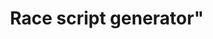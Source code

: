 Race script generator"
============

<!--
	TODO:
		- RaceCancel instead of callback (nvm, would get called too often) -> 1 callback/cancelpoint
		- Be able to read log files as checkpoints
		- Allow message/callback
		- Add ( show / hide ) to advanced options
		- Add introductory text to every fieldset
		- Add colour to fieldset width low opcacity (or only to big fieldsets)
-->
<!--<!DOCTYPE HTML PUBLIC "-//W3C//DTD HTML 3.2 Final//EN">-->
<html><head>
		<style type="text/css">
			body, fieldset {
				min-width: 800px;
			}
		
			label {
				display: inline-table;
				width: 150px;
				
				text-align: right;
			}
			
			.info {
				color: #555;
				/*font-size: x-small;*/
			}
			
			.intro {
				font-style: italic;
			}
			
			span:hover {
				/*font-size: small;*/
				color: #000;
			}
			
			#scriptResult {
				display: block;
				width: 750px;
				height: 300px;
				
				margin-left: 20px;
			}
			
			.checkpointsInputField {
			
				width: 600px;
				height: 300px;
				
				vertical-align: top;
			}
			
			.closeIcon {
				float: right;
				cursor: pointer;
				text-decoration: underline;
				color: red;
			}
			
			.bigButton {
				width: 200px;
				height: 30px;
				font-weight: bold;
			}
			
			.smallNumberField {
				width: 50px;
			}
			
			.shortTextField {
				width: 150px;
			}
			
			.longTextField {
				width: 428px;
			}
			
			#errorMessageField {
				margin-left: 20px;
			}
			
			legend {
				font-weight: bold;
			}
			
			fieldset {
				-webkit-border-radius: 10px;
				-moz-border-radius: 10px;
				border-radius: 10px;
				
				background-color: #FAFAFA;
			}
		</style>
		
		<script type="text/javascript">
			var free_race = 0;
			var races = new Array();
			var free_checkpoint = 0;
			var checkpointFieldFocussed = false;
			var myScriptFile = new scriptFile();
			var lastAbortMessage = '[noMessage]';
			var abortMessageHandlers = new Array();
			var free_abortMessageHandler = 0;
						
			function scriptFile()
			{
				this.errormsg = "";
				this.errors = 0;
				this.lapSelections = {
					'No laps (the first checkpoint will be the start line and the last checkpoint will be the finish line)': 'races.LAPS_NoLaps',
					'1 lap (the first checkpoint will be both the start and finish line)': 'races.LAPS_One',
					'2 laps': '2',
					'3 laps': '3',
					'4 laps': '4',
					'5 laps': '5',
					'6 laps': '6',
					'7 laps': '7',
					'8 laps': '8',
					'9 laps': '9',
					'Never ending race (unlimited amount of laps)': 'races.LAPS_Unlimited',
					'other...': '[other]'
				};
				this.scriptSections = {
					'main': '',
					'general': '',
					'RaceStart': '',
					'PenaltyEvent': ''
				}
				
				this.generateRace = function(id)
				{
					var r;
					r = this.getRaceData(id); if(r<0) return;
					r = this.buildRace(id); if(r<0) return;
					
					return 1;
				}
				
				this.getRaceData = function(id)
				{
					// NAME
					{
						// get name
						races[id].name = document.getElementById("race_" + id + "_raceName").value;
						// trim the name
						races[id].name = races[id].name.replace(/^\s+|\s+$/g, '');
						// check the name
						if( races[id].name == "" )
						{
							this.errormsg += fatalError("Critical error detected in race ("+id+"): No name set, cannot build race (race ignored).");
							++this.errors;
							return -1;
						}
					}
					
					// LAPS
					{
						// get the amount of laps
						if( document.getElementById("race_" + id + "_laps").value in this.lapSelections )
							races[id].laps = this.lapSelections[document.getElementById("race_" + id + "_laps").value];
						else
						{
							this.errormsg += fatalError("Critical error detected in race "+races[id].name+" ("+id+"): Unhandled amount of laps (race ignored).");
							++this.errors;
							return -2;
						}
					
						// if 'other...' is selected, then we'll need to get the specified value
						if( races[id].laps == '[other]' )
						{
							races[id].laps = parseInt(document.getElementById("race_" + id + "_lapsOther").value);
							if( isNaN(races[id].laps) )
							{
								this.errormsg += fatalError("Critical error detected in race "+races[id].name+" ("+id+"): No amount of laps set (race ignored).");
								++this.errors;
								return -3;
							}
						}
					}
					
					// VERSION
					races[id].version = document.getElementById("race_" + id + "_version").value.replace(/^\s+|\s+$/g, '');
					
					// DEFAULT CHECKPOINT OBJECTS
					{
						// Get the default checkpoint objects
						races[id].chpObjects['start'] = document.getElementById("race_" + id + "_defaultStart").value.replace(/^\s+|\s+$/g, '');
						races[id].chpObjects['chp'] = document.getElementById("race_" + id + "_defaultCheckpoint").value.replace(/^\s+|\s+$/g, '');
						races[id].chpObjects['finish'] = document.getElementById("race_" + id + "_defaultFinish").value.replace(/^\s+|\s+$/g, '');
						
						// check for empty objects
						if( races[id].chpObjects['start'] == '' || races[id].chpObjects['start'] == '[default]')
							races[id].chpObjects['start'] = "chp-start";
						if( races[id].chpObjects['chp'] == '' || races[id].chpObjects['chp'] == '[default]' )
							races[id].chpObjects['chp'] = "chp-checkpoint";
						if( races[id].chpObjects['finish'] == '' || races[id].chpObjects['finish'] == '[default]')
							races[id].chpObjects['finish'] = "chp-start";
					}
					
					// CHECKPOINTS
					{
						// get checkpoints
						var free_checkpoint = 0;
						var chps = document.getElementById("race_" + id + "_checkpoints").value;
						chps = chps.split(/\r?\n/);
						for( var i in chps )
						{
							// trim the string
							var line = chps[i].replace(/^\s+|\s+$/g, '');
							
							// Ignore comments and empty lines
							if( line == "" || line[0] == ';' || line[0] == '/' )
								continue;
							
							// Split the line on commas
							var lineParts = line.split(',');
							
							// Length must at least be 6
							if( lineParts.length < 6 )
							{
								if( chps[i].search("IGNORED") < 0 )
									chps[i] += "   <- IGNORED (syntax error: not enough parameters)";
									
								this.errormsg += normalError("Syntax error detected in race "+races[id].name+" ("+id+") at line "+(parseInt(i)+1)+" of the checkpoints field (not enough parameters, line ignored).");
								++this.errors;
								continue;
							}
							
							// check if the first 6 parts are numbers
							var problem = false;
							for( var k = 0; k < 6; ++k )
							{
								if( isNaN(parseFloat(lineParts[k])) )
								{
									if( chps[i].search("IGNORED") < 0 )
										chps[i] += "   <- IGNORED (syntax error: parameter"+(parseInt(k)+1)+")";
										
									this.errormsg += normalError("Syntax error detected in race "+races[id].name+" ("+id+") at line "+(parseInt(i)+1)+" of the checkpoints field (line ignored).");
									++this.errors;
									problem = true;
									break;
								}
							}
							if( problem )
								continue;
							
							// assign the numbers to the checkpoint variable
							races[id].checkpoints[free_checkpoint] = {
								'posx': parseFloat(lineParts[0]).toString(),
								'posy': parseFloat(lineParts[1]).toString(),
								'posz': parseFloat(lineParts[2]).toString(),
								'rotx': parseFloat(lineParts[3]).toString(),
								'roty': parseFloat(lineParts[4]).toString(),
								'rotz': parseFloat(lineParts[5]).toString(),
								'cobj': '[default]'
							}
							
							// Allways add commas
							for( var k in races[id].checkpoints[free_checkpoint] )
							{
								if( k != 'cobj' && k != 'cmsg_handler' && races[id].checkpoints[free_checkpoint][k].search(/\./) < 0 )
									races[id].checkpoints[free_checkpoint][k] += ".0";
							}

							// handle the optional object
							if( lineParts.length > 6 )
							{
								var tmpArray = lineParts[6].replace(/^\s+|\s+$/g, '').split(' ');
								if( tmpArray.length > 0 )
									races[id].checkpoints[free_checkpoint]['cobj'] = tmpArray[0];
							}
							
							// Fix empty objects
							if( races[id].checkpoints[free_checkpoint]['cobj'] == '' )
							{
								races[id].checkpoints[free_checkpoint]['cobj'] = '[default]';
							}
							
							++free_checkpoint;
						}
						
						// Put the checkpointlist in the textarea again
						chps = chps.join('\r\n');
						document.getElementById("race_" + id + "_checkpoints").value = chps;
						
						// We need at least 2 checkpoints
						if( free_checkpoint < 2 )
						{
							this.errormsg += fatalError("Critical error detected in race "+races[id].name+" ("+id+"): Not enough checkpoints (2 required, race ignored).");
							++this.errors;
							return -4;
						}
						
						// Replace all default objects by the correct objects
						for( var i in races[id].checkpoints )
						{
							if( races[id].checkpoints[i]['cobj'] == '[default]' )
							{
								
								if( i == 0 )
									races[id].checkpoints[i]['cobj'] = races[id].chpObjects['start'];
								else if( (i == (free_checkpoint-1)) && (races[id].laps == 'races.LAPS_NoLaps') )
									races[id].checkpoints[i]['cobj'] = races[id].chpObjects['finish'];
								else
									races[id].checkpoints[i]['cobj'] = races[id].chpObjects['chp'];
							}
						}
					}
					
					// DEFAULT ABORT OBJECTS
					{
						// Get the default checkpoint objects
						races[id].abortObject = document.getElementById("race_" + id + "_defaultAbort").value.replace(/^\s+|\s+$/g, '');
						
						// check for empty objects
						if( races[id].abortObject == '' || races[id].abortObject == '[default]')
							races[id].abortObject = "trucktrigger";
					}
					
					// DEFAULT ABORT MESSAGE
					{
						// Get the default abort message
						var defaultAbortMessage = document.getElementById("race_" + id + "_abortMessage").value.replace(/^\s+|\s+$/g, '');
						
						// check for empty messages
						if( defaultAbortMessage == '' || defaultAbortMessage == '[default]')
							defaultAbortMessage = "[noMessage]";
					}
					
					// ABORT POINTS
					{
						// get race abort points
						var free_raceAbort = 0;
						var chps = document.getElementById("race_" + id + "_raceAbort").value;
						chps = chps.split(/\r?\n/);
						
						var message = defaultAbortMessage;
						var abortMessageHander = -1;
						for( var k in abortMessageHandlers )
						{
							if( abortMessageHandlers[k] == defaultAbortMessage )
								abortMessageHander = k;
						}
						if( abortMessageHander == -1 )
						{
							abortMessageHandlers[free_abortMessageHandler] = defaultAbortMessage;
							abortMessageHander = free_abortMessageHandler;
							++free_abortMessageHandler;
						}
						
						for( var i in chps )
						{
							// trim the string
							var line = chps[i].replace(/^\s+|\s+$/g, '');
														
							// Ignore comments and empty lines
							if( line == "" || line[0] == ';' || line[0] == '/' )
								continue;
							
							// check for the message variable
							if( line.substr(0,7) == 'MESSAGE' )
							{
								var msg = line.substr(7);
								msg = msg.replace(/^\s+/g, '');
								if( msg[0] != '=' )
								{
									this.errormsg += normalError("Syntax error detected in race "+races[id].name+" ("+id+") at line "+(parseInt(i)+1)+" of the race abort points field (expected '=' after 'MESSAGE', line ignored).");
									++this.errors;
									continue;
								}
								var msg = msg.substr(1);
								msg = msg.replace(/^\s+/g, '');
								
								if( msg == '' )
									msg = '[noMessage]';
								else if( msg == '[default]' )
									msg = defaultAbortMessage;
								
								abortMessageHander = -1;
								for( var k in abortMessageHandlers )
								{
									if( abortMessageHandlers[k] == msg )
									{
										abortMessageHander = k;
										break;
									}
								}
								if( abortMessageHander == -1 )
								{
									abortMessageHandlers[free_abortMessageHandler] = msg;
									abortMessageHander = free_abortMessageHandler;
									++free_abortMessageHandler;
								}
								continue;
							}
							
							// Split the line on commas
							var lineParts = line.split(',');
							
							// Length must at least be 6
							if( lineParts.length < 6 )
							{
								if( chps[i].search("IGNORED") < 0 )
									chps[i] += "   <- IGNORED (syntax error: not enough parameters)";
									
								this.errormsg += normalError("Syntax error detected in race "+races[id].name+" ("+id+") at line "+(parseInt(i)+1)+" of the race abort points field (not enough parameters, line ignored).");
								++this.errors;
								continue;
							}
							
							// check if the first 6 parts are numbers
							var problem = false;
							for( var k = 0; k < 6; ++k )
							{
								if( isNaN(parseFloat(lineParts[k])) )
								{
									if( chps[i].search("IGNORED") < 0 )
										chps[i] += "   <- IGNORED (syntax error: parameter"+(parseInt(k)+1)+")";
										
									this.errormsg += normalError("Syntax error detected in race "+races[id].name+" ("+id+") at line "+(parseInt(i)+1)+" of the race abort points field (line ignored).");
									++this.errors;
									problem = true;
									break;
								}
							}
							if( problem )
								continue;
							
							// assign the numbers to the checkpoint variable
							races[id].raceAbortPoints[free_raceAbort] = {
								'posx': parseFloat(lineParts[0]).toString(),
								'posy': parseFloat(lineParts[1]).toString(),
								'posz': parseFloat(lineParts[2]).toString(),
								'rotx': parseFloat(lineParts[3]).toString(),
								'roty': parseFloat(lineParts[4]).toString(),
								'rotz': parseFloat(lineParts[5]).toString(),
								'cobj': '[default]',
								'cmsg_handler': abortMessageHander
							}
							
							// Allways add commas
							for( var k in races[id].raceAbortPoints[free_raceAbort] )
							{
								if( k != 'cobj' && k != 'cmsg_handler' &&  races[id].raceAbortPoints[free_raceAbort][k].search(/\./) < 0 )
									races[id].raceAbortPoints[free_raceAbort][k] += ".0";
							}

							// handle the optional object
							if( lineParts.length > 6 )
							{
								var tmpArray = lineParts[6].replace(/^\s+|\s+$/g, '').split(' ');
								if( tmpArray.length > 0 )
									races[id].raceAbortPoints[free_raceAbort]['cobj'] = tmpArray[0];
							}
							
							// Fix empty objects
							if( races[id].raceAbortPoints[free_raceAbort]['cobj'] == '' )
							{
								races[id].raceAbortPoints[free_raceAbort]['cobj'] = '[default]';
							}
							
							++free_raceAbort;
						}
						
						// Put the checkpointlist in the textarea again
						chps = chps.join('\r\n');
						document.getElementById("race_" + id + "_raceAbort").value = chps;
						
						// Replace all default objects by the correct objects
						for( var i in races[id].raceAbortPoints )
						{
							if( races[id].raceAbortPoints[i]['cobj'] == '[default]' )
							{
								races[id].raceAbortPoints[i]['cobj'] = races[id].abortObject;
							}
						}
					}
					
					// OPTIONS
					for( var setting in races[id].options )
					{
						races[id].options[setting] = document.getElementById('race_'+id+'_'+setting).checked ? 'true' : 'false';
					}
					
					// PENALTY SECONDS
					{
						// Get the penalty seconds
						races[id].penaltySeconds = parseInt(document.getElementById("race_" + id + "_penaltySeconds").value);
							
						if( isNaN(races[id].penaltySeconds) || races[id].penaltySeconds<0 )
						{
							this.errormsg += normalError("Error detected in race "+races[id].name+" ("+id+"): penalty seconds should be a positive integer number (using 0 seconds).");
							++this.errors;
							races[id].penaltySeconds = 0
						}
					}
					
					// PENALTY MESSAGE
					{
						// Get the penalty message
						races[id].penaltyEventMessage = document.getElementById("race_" + id + "_penaltyMessage").value.replace(/^\s+|\s+$/g, '');
						
						// check for empty messages
						if( races[id].penaltyEventMessage == '' || races[id].penaltyEventMessage == '[default]')
							races[id].penaltyEventMessage = "[noMessage]";
					}
					
					return 1;
				}
				
				this.buildRace = function(id)
				{
					var main = '	// MAIN SECTION '+id+' START\r\n';
					var general = '// GENERAL SECTION '+id+' START\r\n';
					var raceStart = '	// RACESTART SECTION '+id+' START\r\n';
					var penaltyEvent = '	// PENALTYEVENT SECTION '+id+' START\r\n';
					
					// The race ID will be a global variable
					var raceID = 'race_'+id+'_'+races[id].name.replace(/[^a-zA-Z0-9]/g, '_')+'_ID';
					general += 'int '+raceID+';\r\n';
					
					// Start adding the race
					var script = "	{VAR_RACE_ID} = races.addNewEmptyRace();\r\n";
					script += "	races.setRaceName({VAR_RACE_ID}, \"{VAR_RACE_NAME}\");\r\n";
					script += "	races.setLaps({VAR_RACE_ID}, {VAR_RACE_LAPS});\r\n";
					main += script.replace(/{VAR_RACE_ID}/g, raceID).replace(/{VAR_RACE_NAME}/g, races[id].name).replace(/{VAR_RACE_LAPS}/g, races[id].laps);
    
					main += '	array<array<double>> race_'+id+'_coords = {\r\n';
					for( var i in races[id].checkpoints )
					{
						if( i==(races[id].checkpoints.length-1) )
							main += '		{'+races[id].checkpoints[i]['posx']+', '+races[id].checkpoints[i]['posy']+', '+races[id].checkpoints[i]['posz']+', '+races[id].checkpoints[i]['rotx']+', '+races[id].checkpoints[i]['roty']+', '+races[id].checkpoints[i]['rotz']+'}\r\n';
						else
							main += '		{'+races[id].checkpoints[i]['posx']+', '+races[id].checkpoints[i]['posy']+', '+races[id].checkpoints[i]['posz']+', '+races[id].checkpoints[i]['rotx']+', '+races[id].checkpoints[i]['roty']+', '+races[id].checkpoints[i]['rotz']+'},\r\n';
					}
					main += '	};\r\n';
					for( var i in races[id].checkpoints )
					{
						main += '	races.addCheckpoint('+raceID+', '+i+', \"'+races[id].checkpoints[i]['cobj']+'\", race_'+id+'_coords['+i+']);\r\n';
					}
					
					// set the race version
					if( races[id].version != '' )
						main += '	races.setVersion('+raceID+', "'+races[id].version+'");\r\n';
					
					// penalty seconds
					if( races[id].penaltySeconds > 0 )
						main += '	races.setPenaltyTime('+raceID+', '+races[id].penaltySeconds+');\r\n';
					
					// penalty message
					if( races[id].penaltyEventMessage != '[noMessage]' )
					{
						penaltyEvent += '	if( raceID == '+raceID+' )\r\n';
						penaltyEvent += '	{\r\n';
						penaltyEvent += '		races.message("'+races[id].penaltyEventMessage+'", "lightning.png");\r\n';
						penaltyEvent += '	}\r\n';
					}
	
					// race abort points
					for( var i in races[id].raceAbortPoints )
					{
						main += '	races.addCancelPoint('+raceID+', \"'+races[id].raceAbortPoints[i]['cobj']+'\", vector3('+races[id].raceAbortPoints[i]['posx']+'f, '+races[id].raceAbortPoints[i]['posy']+'f, '+races[id].raceAbortPoints[i]['posz']+'f), vector3('+races[id].raceAbortPoints[i]['rotx']+'f, '+races[id].raceAbortPoints[i]['roty']+'f, '+races[id].raceAbortPoints[i]['rotz']+'f)';
						
						if( abortMessageHandlers[races[id].raceAbortPoints[i]['cmsg_handler']] != '[noMessage]' )
							main += ', on_RaceAbort_event'+races[id].raceAbortPoints[i]['cmsg_handler']+');\r\n';
						else
							main += ');\r\n';
						// main += '	races.addCancelPoint('+raceID+', \"'+races[id].raceAbortPoints[i]['cobj']+'\", vector3('+races[id].raceAbortPoints[i]['posx']+'f, '+races[id].raceAbortPoints[i]['posy']+'f, '+races[id].raceAbortPoints[i]['posz']+'f), vector3('+races[id].raceAbortPoints[i]['rotx']+'f, '+races[id].raceAbortPoints[i]['roty']+'f, '+races[id].raceAbortPoints[i]['rotz']+'f), on_RaceAbort_event'+races[id].raceAbortPoints[i]['cmsg_handler']+');\r\n';
					}
						
					// Tell the races script that the race is completed now
					main += '	races.finalize('+raceID+');\r\n';
					
					// set the options
					raceStart += '	if( raceID == '+raceID+' )\r\n';
					raceStart += '	{\r\n';
					for( var setting in races[id].options )
					{
						raceStart += '		races.'+setting+' = '+races[id].options[setting]+';\r\n';
					}
					raceStart += '	}\r\n';
						
					main += '	// MAIN SECTION '+id+' END\r\n';
					general += '// GENERAL SECTION '+id+' END\r\n';
					raceStart += '	// RACESTART SECTION '+id+' END\r\n';
					penaltyEvent += '	// PENALTYEVENT SECTION '+id+' END\r\n';
					
					this.scriptSections['main'] += '\r\n'+main+'\r\n';
					this.scriptSections['general'] += '\r\n'+general+'\r\n';
					this.scriptSections['RaceStart'] += '\r\n'+raceStart+'\r\n';
					this.scriptSections['PenaltyEvent'] += '\r\n'+penaltyEvent+'\r\n';
					
					return 1;
				}
				
				this.generate = function()
				{
					var r;
					this.scriptSections['main'] = '';
					this.scriptSections['general'] = '';
					this.scriptSections['RaceStart'] = '';
					this.scriptSections['PenaltyEvent'] = '';
					abortMessageHandlers.length = 0;
					abortMessageHandlers = new Array();
					free_abortMessageHandler = 0;
					
					// build all the races
					for( var id in races )
					{
						if( races[id].used )
						{
							r = this.generateRace(id);
						}
					}
					
					// get the terrain file setting
					var terrnFile = document.getElementById("general_terrnFilename").value.replace(/^\s+|\s+$/g, '');
					
					// DEFAULT ABORT MESSAGE
					{
						// Get the default abort message
						var defaultAbortMessage = document.getElementById("race_-1_abortMessage").value.replace(/^\s+|\s+$/g, '');
						
						// check for empty messages
						if( defaultAbortMessage == '' || defaultAbortMessage == '[default]')
							defaultAbortMessage = "[noMessage]";
					}
					
					// ABORT POINTS
					{
						// get race abort points
						var free_raceAbort = 0;
						var abortObject = document.getElementById("race_-1_defaultAbort").value.replace(/^\s+|\s+$/g, '');

						// check for empty objects
						if( abortObject == '' || abortObject == '[default]')
							abortObject = "trucktrigger";
						
						var raceAbortPoints = new Array();
						var chps = document.getElementById("race_-1_raceAbort").value;
						chps = chps.split(/\r?\n/);
						
						var message = defaultAbortMessage;
						var abortMessageHander = -1;
						for( var k in abortMessageHandlers )
						{
							if( abortMessageHandlers[k] == defaultAbortMessage )
								abortMessageHander = k;
						}
						if( abortMessageHander == -1 )
						{
							abortMessageHandlers[free_abortMessageHandler] = defaultAbortMessage;
							abortMessageHander = free_abortMessageHandler;
							++free_abortMessageHandler;
						}
						
						for( var i in chps )
						{
							// trim the string
							var line = chps[i].replace(/^\s+|\s+$/g, '');
							
							// Ignore comments and empty lines
							if( line == "" || line[0] == ';' || line[0] == '/' )
								continue;
								
							// check for the message variable
							if( line.substr(0,7) == 'MESSAGE' )
							{
								var msg = line.substr(7);
								msg = msg.replace(/^\s+/g, '');
								if( msg[0] != '=' )
								{
									this.errormsg += normalError("Syntax error detected at line "+(parseInt(i)+1)+" of the general race abort points field (expected '=' after 'MESSAGE', line ignored).");
									++this.errors;
									continue;
								}
								var msg = msg.substr(1);
								msg = msg.replace(/^\s+/g, '');
								
								if( msg == '' )
									msg = '[noMessage]';
								else if( msg == '[default]' )
									msg = defaultAbortMessage;
								
								abortMessageHander = -1;
								for( var k in abortMessageHandlers )
								{
									if( abortMessageHandlers[k] == msg )
									{
										abortMessageHander = k;
										break;
									}
								}
								if( abortMessageHander == -1 )
								{
									abortMessageHandlers[free_abortMessageHandler] = msg;
									abortMessageHander = free_abortMessageHandler;
									++free_abortMessageHandler;
								}
								continue;
							}
							
							// Split the line on commas
							var lineParts = line.split(',');
							
							// Length must at least be 6
							if( lineParts.length < 6 )
							{
								if( chps[i].search("IGNORED") < 0 )
									chps[i] += "   <- IGNORED (syntax error: not enough parameters)";
									
								this.errormsg += normalError("Syntax error detected at line "+(parseInt(i)+1)+" of the general race abort points field (not enough parameters, line ignored).");
								++this.errors;
								continue;
							}
							
							// check if the first 6 parts are numbers
							var problem = false;
							for( var k = 0; k < 6; ++k )
							{
								if( isNaN(parseFloat(lineParts[k])) )
								{
									if( chps[i].search("IGNORED") < 0 )
										chps[i] += "   <- IGNORED (syntax error: parameter"+(parseInt(k)+1)+")";
										
									this.errormsg += normalError("Syntax error detected at line "+(parseInt(i)+1)+" of the general race abort points field (line ignored).");
									++this.errors;
									problem = true;
									break;
								}
							}
							if( problem )
								continue;
							
							// assign the numbers to the checkpoint variable
							raceAbortPoints[free_raceAbort] = {
								'posx': parseFloat(lineParts[0]).toString(),
								'posy': parseFloat(lineParts[1]).toString(),
								'posz': parseFloat(lineParts[2]).toString(),
								'rotx': parseFloat(lineParts[3]).toString(),
								'roty': parseFloat(lineParts[4]).toString(),
								'rotz': parseFloat(lineParts[5]).toString(),
								'cobj': '[default]',
								'cmsg_handler': abortMessageHander
							}
							
							// Allways add commas
							for( var k in raceAbortPoints[free_raceAbort] )
							{
								if( k != 'cobj' && k != 'cmsg_handler' && raceAbortPoints[free_raceAbort][k].search(/\./) < 0 )
									raceAbortPoints[free_raceAbort][k] += ".0";
							}

							// handle the optional object
							if( lineParts.length > 6 )
							{
								var tmpArray = lineParts[6].replace(/^\s+|\s+$/g, '').split(' ');
								if( tmpArray.length > 0 )
									raceAbortPoints[free_raceAbort]['cobj'] = tmpArray[0];
							}
							
							// Fix empty objects
							if( raceAbortPoints[free_raceAbort]['cobj'] == '' )
							{
								raceAbortPoints[free_raceAbort]['cobj'] = '[default]';
							}
							
							++free_raceAbort;
						}
						
						// Put the checkpointlist in the textarea again
						chps = chps.join('\r\n');
						document.getElementById("race_-1_raceAbort").value = chps;
						
						// Replace all default objects by the correct objects
						for( var i in raceAbortPoints )
						{
							if( raceAbortPoints[i]['cobj'] == '[default]' )
							{
								raceAbortPoints[i]['cobj'] = abortObject;
							}
						}
						
						if( free_raceAbort > 0 )
						{
							// build the race abort points
							this.scriptSections['main'] += '\r\n';
							this.scriptSections['main'] += '	// MAIN SECTION GENERAL START\r\n';
							for( var i in raceAbortPoints )
							{
								this.scriptSections['main'] += '	races.addCancelPoint(-1, \"'+raceAbortPoints[i]['cobj']+'\", vector3('+raceAbortPoints[i]['posx']+'f, '+raceAbortPoints[i]['posy']+'f, '+raceAbortPoints[i]['posz']+'f), vector3('+raceAbortPoints[i]['rotx']+'f, '+raceAbortPoints[i]['roty']+'f, '+raceAbortPoints[i]['rotz']+'f)';
							
								if( abortMessageHandlers[raceAbortPoints[i]['cmsg_handler']] != '[noMessage]' )
									this.scriptSections['main'] += ', on_RaceAbort_event'+raceAbortPoints[i]['cmsg_handler']+');\r\n';
								else
									this.scriptSections['main'] += ');\r\n';
							}
							this.scriptSections['main'] += '	// MAIN SECTION GENERAL END\r\n';
							this.scriptSections['main'] += '\r\n';
						}
					}
					
					// build abort point functions
					this.scriptSections['general'] += '\r\n// GENERAL SECTION GENERAL START\r\n';
					for( var i in abortMessageHandlers )
					{
						if( abortMessageHandlers[i] == '[noMessage]' )
							continue;

						this.scriptSections['general'] += '\r\n';
						this.scriptSections['general'] += 'void on_RaceAbort_event'+i+'(dictionary@ event)\r\n';
						this.scriptSections['general'] += '{\r\n';
						this.scriptSections['general'] += '	races.message("'+abortMessageHandlers[i]+'", "stop.png");\r\n';
						this.scriptSections['general'] += '}\r\n';
					}
					this.scriptSections['general'] += '\r\n// GENERAL SECTION GENERAL END\r\n';
					
					var script = "";
					
					if( this.scriptSections['main']=='' && this.scriptSections['general']=='' && this.scriptSections['RaceStart']=='')
					{
						this.errormsg += fatalError("Failed to generate a script file (no races to create).");
						++this.errors;
						script = '// Failed to generate the script.';
					}
					else
					{
						if( terrnFile != '' )
							script += "// Filename: "+terrnFile+"\r\n";
						script += "// This file was generated using the docs.rigsofrods.org race script generator.\r\n";
						script += "#include \"base.as\";\r\n";
						script += "#include \"races.as\";\r\n";
						script += "\r\n";
						script += "racesManager races();\r\n";
						script += "\r\n";
						script += this.scriptSections['general']+"\r\n";
						script += "\r\n";
						
						// main
						script += "void main()\r\n";
						script += "{\r\n";
						script += "	races.setCallback('RaceStart', on_RaceStart_event);\r\n";
						script += "	races.setCallback('PenaltyEvent', on_PenaltyEvent_event);\r\n";
						script += "	races.showCheckPointInfoWhenNotInRace = "+(document.getElementById('race_-1_showCheckPointInfoWhenNotInRace').checked ? 'true' : 'false')+";\r\n";
						script += this.scriptSections['main']+"\r\n";
						script += "}\r\n";
						script += "\r\n";
						
						// on_RaceStart_event
						script += "void on_RaceStart_event(dictionary@ event)\r\n";
						script += "{\r\n";
						script += "	int raceID;\r\n";
						script += "	event.get('raceID', raceID);\r\n";
						script += "\r\n";
						script += this.scriptSections['RaceStart']+"\r\n";
						script += "}\r\n";
						script += "\r\n";
						
						// on_PenaltyEvent_event
						script += "void on_PenaltyEvent_event(dictionary@ event)\r\n";
						script += "{\r\n";
						script += "	int raceID;\r\n";
						script += "	event.get('raceID', raceID);\r\n";
						script += "\r\n";
						script += this.scriptSections['PenaltyEvent']+"\r\n";
						script += "}\r\n";
						script += "\r\n";
						
						// eventCallback
						script += "void eventCallback(int eventnum, int value)\r\n";
						script += "{\r\n";
						script += "	races.eventCallback(eventnum, value);\r\n";
						script += "}\r\n";
						script += "\r\n";

						// on_RaceAbort_event
						//script += "void on_RaceAbort_event(dictionary@ event)\r\n";
						//script += "{\r\n";
						//script += "	int raceID;\r\n";
						//script += "	event.get('raceID', raceID);\r\n";
						//script += "\r\n";
						//script += this.scriptSections['RaceAbort']+"\r\n";
						//script += "}\r\n";
						//script += "\r\n";
					}

					document.getElementById("scriptResult").value = script;
					if( this.errors == 0 )
					{
						this.errormsg += noError("Build successful! (no errors occurred)");
					}
					document.getElementById("errorMessageField").innerHTML = this.errormsg;
					this.errormsg = "";
					if( this.errors > 0 )
					{
						alert("Generated script file with "+this.errors+" errors.");
						this.errors = 0;
					}
				}
			}
			
			function race(id) {
				this.id   = id;
				this.used = true;
				this.name = '';
				this.laps = -1;
				this.version = '';
				this.options = {
					'obligatedFinish': 'false',
					'showTimeDiff':    'true',
					'showBestLap':     'true',
					'showBestRace':    'true',
					'submitScore':     'true',
					'silentMode':      'false',
					//'allowVehicleChanging': 'false',
					//'abortOnVehicleExit':   'false',
					//'showCheckPointInfoWhenNotInRace': 'false',
					'restartRaceOnStart':   'true'
				};
				this.penaltyEventMessage = '';
				this.penaltySeconds = 0;
				
				this.chpObjects = {
					'start': 'chp-start',
					'chp': 'chp-checkpoint',
					'finish': 'chp-start'
				};
				this.checkpoints = new Array();
				
				this.abortObject = 'trucktrigger';
				this.raceAbortPoints = new Array();
				this.raceAbortMessage = '[noMessage]';
				this.lastAbortMessage = '[noMessage]';
			}
			
			

			// unused
			function on_raceCount_change(select)
			{
				var newRaceCount = parseInt(select.options[select.selectedIndex].value);
				var form = document.getElementById("formTemplate").innerHTML;
				var formDiv = document.getElementById("formDiv");
				var raceCount = getRaceCount
				
				for( var i = 1; i <= newRaceCount-raceCount; ++i )
				{
					formDiv.innerHTML += form.replace(/{RACE_NUMBER}/g, (i+raceCount));
				}
				
				/*for( var i = 1; i <= raceCount-newRaceCount; ++i )
				{
					formDiv.removeChild(document.getElementById(
					innerHTML += form.replace("{RACE_NUMBER}", (i+raceCount));
				}
				
				race_{RACE_NUMBER}*/
				
				raceCount = newRaceCount;
			}
			
			function on_addRace_click()
			{
				var form = document.getElementById("formTemplate").innerHTML;
				form = form.replace(/{RACE_NUMBER}/g, free_race);
				var formDiv = document.getElementById("formDiv");
				
				var newdiv = document.createElement('div');
				newdiv.setAttribute('id','race_'+free_race+'_containerDiv');
				newdiv.innerHTML = form;
				formDiv.appendChild(newdiv);
				
				//formDiv.innerHTML += form.replace(/{RACE_NUMBER}/g, free_race);
				races[free_race] = new race(free_race);
				++free_race;
			}
						
			function on_option_change(name, racenum)
			{
				var checkObj = document.getElementById("race_" + racenum + "_" + name);
				var infoObj = document.getElementById("race_" + racenum + "_" + name + "_info");

				if( name == "obligatedFinish" )
				{
					if( checkObj.checked )
						infoObj.innerHTML = "[Current setting: If you drive through the start checkpoint of a race while already in another race, the current race will continue and the other race start line will be ignored.]"
					else
						infoObj.innerHTML = "[Current setting: If you drive through the start checkpoint of a race while already in another race, the current race will be aborted and the other race will start.]";
				}
				else if( name == "showTimeDiff" )
				{
					if( checkObj.checked )
						infoObj.innerHTML = "[Current setting: Show + or - [best time minus current time] when you pass a checkpoint.]"
					else
						infoObj.innerHTML = "[Current setting: Only show the current time when you pass a checkpoint.]";
				}
				else if( name == "showBestLap" )
				{
					if( checkObj.checked )
						infoObj.innerHTML = "[Current setting: If a race is started or a new best lap is set, the best lap will be shown.]"
					else
						infoObj.innerHTML = "[Current setting: Best lap times won't be shown to the user.]";
				}
				else if( name == "showBestRace" )
				{
					if( checkObj.checked )
						infoObj.innerHTML = "[Current setting: If a race is started or a new best race time is set, the best race time will be shown.]"
					else
						infoObj.innerHTML = "[Current setting: Best race times won't be shown to the user.]";
				}
				else if( name == "submitScore" )
				{
					if( checkObj.checked )
						infoObj.innerHTML = "[Current setting: If the user has a new best lap time or new best race time, then this time is submitted to the master server.]"
					else
						infoObj.innerHTML = "[Current setting: Race and lap times won't be sent to the master server.]";
				}
				else if( name == "silentMode" )
				{
					if( checkObj.checked )
						infoObj.innerHTML = "[Current setting: No info will be shown to the user, except for the timer.]"
					else
						infoObj.innerHTML = "[Current setting: The user will be informed about running races.]";
				}
				else if( name == "showCheckPointInfoWhenNotInRace" )
				{
					if( checkObj.checked )
						infoObj.innerHTML = "[Current setting: If the user drives through a checkpoint of a race that isn't running, a message will be shown, saying \"this is checkpoint X of race myRaceName\".]"
					else
						infoObj.innerHTML = "[Current setting: If the user drives through a (not start line) checkpoint of a race that isn't running, nothing will happen.]";
				}
				else if( name == "restartRaceOnStart" )
				{
					if( checkObj.checked )
						infoObj.innerHTML = "[Current setting: The race will be restarted when you pass the start line of the same race.]"
					else
						infoObj.innerHTML = "[Current setting: The race will continue to run without resetting the time when you pass the start line of the same race.]";
				}
			}
			
			function on_closeIcon_click(racenum)
			{
				var formDiv = document.getElementById("formDiv");
				var obj = document.getElementById("race_"+racenum+"_containerDiv");
				formDiv.removeChild(obj);
				races[racenum].used = false;
				reUseRaceNumbers();
			}
			
			function on_checkpointField_focus(obj, defaultText, defaultValue)
			{
				checkpointFieldFocussed = true;
				if( obj.value == defaultText )
					obj.value = defaultValue;
				obj.select();
			}
			
			function on_checkpointField_blur(obj, defaultText, defaultValue)
			{
				checkpointFieldFocussed = false;
				if( obj.value == defaultValue )
					obj.value = defaultText;
			}
			
			function on_checkpointField_mouseOver(obj, defaultText, defaultValue)
			{
				if( checkpointFieldFocussed )
					return;
				if( obj.value == defaultText )
					obj.value = defaultValue;
			}
			
			function on_checkpointField_mouseOut(obj, defaultText, defaultValue)
			{
				if( checkpointFieldFocussed )
					return;
				if( obj.value == defaultValue )
					obj.value = defaultText;
			}
			
			function on_fieldAdd_click(racenum, idPrefix, fieldID)
			{
			
				// check the position and rotation
				var fields = new Array('posx', 'posy', 'posz', 'rotx', 'roty', 'rotz');
				var defaults = new Array('pos x', 'pos y', 'pos z', 'rot x', 'rot y', 'rot z');
				var texts = new Array('position x', 'position y', 'position z', 'rotation x', 'rotation y', 'rotation z');
				var coords = new Array();
				
				for( var i in fields )
				{
					var cd = document.getElementById("race_"+racenum+"_"+idPrefix+'_'+fields[i]).value;
					// http://developer.loftdigital.com/blog/trim-a-string-in-javascript
					cd = cd.replace(/^\s+|\s+$/g, '')
					if( cd == defaults[i] )
						cd = "0.0";
					else if( isNaN(parseFloat(document.getElementById("race_"+racenum+"_"+idPrefix+'_'+fields[i]).value)) )
					{
						alert("Unable to add object: '"+texts[i]+"' is not a number!");
						return;
					}
					coords[i] = parseFloat(cd);
				}

				// check the checkpoint object
				var cobj = document.getElementById("race_"+racenum+"_"+idPrefix+"_cobj").value;
				// http://developer.loftdigital.com/blog/trim-a-string-in-javascript
				cobj = cobj.replace(/^\s+|\s+$/g, '');
				if( cobj == "" || cobj == "object" )
				{
					cobj = "[default]";
				}
				
				var line = "\r\n";
				
				if( idPrefix == 'raceAbort' )
				{
					// check the race abort message
					var cmsg = document.getElementById("race_"+racenum+"_"+idPrefix+"_cmsg").value;
					// http://developer.loftdigital.com/blog/trim-a-string-in-javascript
					cmsg = cmsg.replace(/^\s+|\s+$/g, '');
					if( cmsg == "" || cmsg == "message to show" )
					{
						cmsg = "[default]";
					}
					
					var lastCmsg;
					if( racenum == -1 )
					{
						lastCmsg = lastAbortMessage;
						lastAbortMessage = cmsg;
					}
					else
					{
						lastCmsg = races[racenum].lastAbortMessage
						races[racenum].lastAbortMessage = cmsg;
					}
					
					if( lastCmsg != cmsg )
						line += 'MESSAGE = '+cmsg+'\r\n';
						
					if( cmsg == "[default]" )
						document.getElementById("race_"+racenum+"_"+idPrefix+"_cmsg").value = "message to show";
				}
				
				// Add the line to the textarea				
				for( var i in coords )
				{
					if( coords[i].toString().search(/\./) >= 0 )
						line += coords[i] + ", ";
					else
						line += coords[i] + ".0, ";
				}
				line += cobj;
				document.getElementById("race_"+racenum+"_"+fieldID).value += line;
				
				// reset all the default values
				document.getElementById("race_"+racenum+"_"+idPrefix+"_posx").value = "pos x";
				document.getElementById("race_"+racenum+"_"+idPrefix+"_posy").value = "pos y";
				document.getElementById("race_"+racenum+"_"+idPrefix+"_posz").value = "pos z";
				document.getElementById("race_"+racenum+"_"+idPrefix+"_rotx").value = "rot x";
				document.getElementById("race_"+racenum+"_"+idPrefix+"_roty").value = "rot y";
				document.getElementById("race_"+racenum+"_"+idPrefix+"_rotz").value = "rot z";
				if( cobj == "[default]" )
					document.getElementById("race_"+racenum+"_"+idPrefix+"_cobj").value = "object";
				
				if(idPrefix=="chpAdd")
					drawPreview(racenum);
			}
			
			function reUseRaceNumbers()
			{
				for( var i = free_race-1; i>=0 && races[i].used==false; --i )
				{
					--free_race;
				}
			}
			
			function init()
			{
				for( var i = 0; i < 200; ++i )
				{
					
				}
				on_addRace_click();
			}
			
			function on_generate_click()
			{
				myScriptFile.generate();
			}
			
			function on_laps_change(obj, racenum)
			{
				if( obj.options[obj.selectedIndex].value == "other..." )
					document.getElementById("race_"+racenum+"_lapsOther").style.display = "inline-table";
				else
					document.getElementById("race_"+racenum+"_lapsOther").style.display = "none";

				if( obj.options[obj.selectedIndex].value.substr(0, 7) == "No laps" )
					document.getElementById("race_"+racenum+"_defaultFinish").disabled = false;
				else
					document.getElementById("race_"+racenum+"_defaultFinish").disabled = true;	
			}
			
			function enforceDefault(obj, defaultValue)
			{
				if( obj.value.replace(/^\s+|\s+$/g, '') == '' )
					obj.value = defaultValue;
			}
			
			function drawPreview(id)
			{
				
				// get the checkpoints into an array
				var checkpoints = [];
				{
					// get checkpoints
					var free_checkpoint = 0;
					var chps = document.getElementById("race_" + id + "_checkpoints").value;
					chps = chps.split(/\r?\n/);
					for( var i in chps )
					{
						// trim the string
						var line = chps[i].replace(/^\s+|\s+$/g, '');
						
						// Ignore comments and empty lines
						if( line == "" || line[0] == ';' || line[0] == '/' )
							continue;
						
						// Split the line on commas
						var lineParts = line.split(',');
						
						// Length must at least be 6
						if( lineParts.length < 6 )
							continue;
						
						// check if the first 6 parts are numbers
						var problem = false;
						for( var k = 0; k < 6; ++k )
						{
							if( isNaN(parseFloat(lineParts[k])) )
							{
								problem = true;
								break;
							}
						}
						if( problem )
							continue;
						
						// assign the numbers to the checkpoint variable
						checkpoints[free_checkpoint] = {
							'posx': parseFloat(lineParts[0]).toString(),
							'posy': parseFloat(lineParts[1]).toString(),
							'posz': parseFloat(lineParts[2]).toString(),
							'rotx': parseFloat(lineParts[3]).toString(),
							'roty': parseFloat(lineParts[4]).toString(),
							'rotz': parseFloat(lineParts[5]).toString(),
							'cobj': '[default]'
						}
						
						// Allways add commas
						/*for( var k in checkpoints[free_checkpoint] )
						{
							if( k != 'cobj' && k != 'cmsg_handler' && checkpoints[free_checkpoint][k].search(/\./) < 0 )
								checkpoints[free_checkpoint][k] += ".0";
						}*/
						
						++free_checkpoint;
					}
				}
				
				// Initializations
				var canvas = document.getElementById("race_" + id + "_canvas");
				var context = canvas.getContext("2d");
				context.clearRect(0, 0, 220, 220);
				var maxX = 200.00;
				var maxZ = 200.00;
				var minX = 99999.00;
				var minZ = 99999.00;
				
				for(var k in checkpoints)
				{
					if(Math.ceil(parseFloat(checkpoints[k].posx)) > maxX)
					{
						maxX = checkpoints[k].posx;
					}
					if(Math.ceil(parseFloat(checkpoints[k].posx)) < minX)
					{
						minX = checkpoints[k].posx;
					}
						
					if(Math.ceil(parseFloat(checkpoints[k].posz)) > maxZ)
					{
						maxZ = checkpoints[k].posz;
					}
					if(Math.ceil(parseFloat(checkpoints[k].posz)) < minZ)
					{
						minZ = checkpoints[k].posz;
					}
				}
				
				// Transform the positions
				for(var k in checkpoints)
				{
					checkpoints[k].posz -= minZ;
					checkpoints[k].posx -= minX;
				}
				maxX -= minX;
				maxZ -= minZ;
				
				// We need at least 1 checkpoint
				if(checkpoints.length==0)
					return;
					
				// Check if the race has laps
				var raceHasLaps = false;
				if( (document.getElementById("race_" + id + "_laps").value in myScriptFile.lapSelections)
					&& (myScriptFile.lapSelections[document.getElementById("race_" + id + "_laps").value] != 'races.LAPS_NoLaps')
				) {
					raceHasLaps = true;
				}
				
				// Put some dots whereever a checkpoint is
				context.fillStyle="green";
				context.fillRect((checkpoints[0].posx/maxX*180+10)-5, (checkpoints[0].posz/maxZ*180+10)-5,10,10);
				context.fillStyle="red";
				context.fillRect((checkpoints[checkpoints.length-1].posx/maxX*180+10)-5, (checkpoints[checkpoints.length-1].posz/maxZ*180+10)-5,10,10);
				for(var i=0; i<checkpoints.length; ++i)
				{
					context.fillStyle="blue";
					context.fillRect((checkpoints[i].posx/maxX*180+10)-2, (checkpoints[i].posz/maxZ*180+10)-2,4,4);
				}
				
				// connect the dots
				context.beginPath();
				context.moveTo((checkpoints[0].posx/maxX*180+10), (checkpoints[0].posz/maxZ*180+10));
				for(var i=1; i<checkpoints.length; ++i)
				{
					context.lineTo((checkpoints[i].posx/maxX*180+10), (checkpoints[i].posz/maxZ*180+10));
				}
				if(raceHasLaps)
					context.lineTo((checkpoints[0].posx/maxX*180+10), (checkpoints[0].posz/maxZ*180+10));
				context.stroke();
				context.closePath();
			}
			
			
			// utils
			function fatalError(str) { return '<font color="red">FATAL| '+str+'</font><br />'; }
			function normalError(str) { return '<font color="orange">ERROR| '+str+'</font><br />'; }
			function noError(str) { return '<font color="green">SUCCESS| '+str+'</font><br />'; }
			function printMsg(str) { document.getElementById('errorMessageField').innerHTML += str + '<br />'; }
		</script>
	</head>
		<form>				
			<div id="formDiv">
		</div>
			
			<fieldset style="background-color: rgb(238, 238, 238); --darkreader-inline-bgcolor:#1d1f20;" data-darkreader-inline-bgcolor="">
				<legend>General</legend>
				
				<fieldset>
					<legend>General Settings</legend>
					<!-- hacky hack-->
					<label for="race_-1_showCheckPointInfoWhenNotInRace">Show chp info?</label>
					<input type="checkbox" id="race_-1_showCheckPointInfoWhenNotInRace" name="raceName" onchange="javascript: on_option_change('showCheckPointInfoWhenNotInRace', -1);">
					<span class="info" id="race_-1_showCheckPointInfoWhenNotInRace_info">[Current setting: If the user drives through a (not start line) checkpoint of a race that isn't running, nothing will happen.]</span>
					<br>
									
					<label for="general_terrnFilename">Script filename:</label>
					<input type="text" id="general_terrnFilename" name="general_terrnFilename">
					<span class="info">[optional, the extension of this file should be .as.]</span>
					<br>
				</fieldset>
				
				<fieldset>
					<legend>General abort points (advanced)</legend>
					<label>&nbsp;</label><span class="intro">The race abort points defined here, will abort whichever race is running at that moment.</span><br>
					<label for="race_-1_raceAbort">General abort points:</label>
					<textarea id="race_-1_raceAbort" class="checkpointsInputField" style="height: 100px;"></textarea><br>
					<input type="text" id="race_-1_raceAbort_posx" value="pos x" class="smallNumberField" onfocus="javascript: on_checkpointField_focus(this, 'pos x', ' 0.0 ');" onblur="javascript: on_checkpointField_blur(this, 'pos x', ' 0.0 ');" onmouseover="javascript: on_checkpointField_mouseOver(this, 'pos x', ' 0.0 ');" onmouseout="javascript: on_checkpointField_mouseOut(this, 'pos x', ' 0.0 ');" style="margin-left: 154px;">
					<input type="text" id="race_-1_raceAbort_posy" value="pos y" class="smallNumberField" onfocus="javascript: on_checkpointField_focus(this, 'pos y', ' 0.0 ');" onblur="javascript: on_checkpointField_blur(this, 'pos y', ' 0.0 ');" onmouseover="javascript: on_checkpointField_mouseOver(this, 'pos y', ' 0.0 ');" onmouseout="javascript: on_checkpointField_mouseOut(this, 'pos y', ' 0.0 ');">
					<input type="text" id="race_-1_raceAbort_posz" value="pos z" class="smallNumberField" onfocus="javascript: on_checkpointField_focus(this, 'pos z', ' 0.0 ');" onblur="javascript: on_checkpointField_blur(this, 'pos z', ' 0.0 ');" onmouseover="javascript: on_checkpointField_mouseOver(this, 'pos z', ' 0.0 ');" onmouseout="javascript: on_checkpointField_mouseOut(this, 'pos z', ' 0.0 ');">
					<input type="text" id="race_-1_raceAbort_rotx" value="rot x" class="smallNumberField" onfocus="javascript: on_checkpointField_focus(this, 'rot x', ' 0.0 ');" onblur="javascript: on_checkpointField_blur(this, 'rot x', ' 0.0 ');" onmouseover="javascript: on_checkpointField_mouseOver(this, 'rot x', ' 0.0 ');" onmouseout="javascript: on_checkpointField_mouseOut(this, 'rot x', ' 0.0 ');">
					<input type="text" id="race_-1_raceAbort_roty" value="rot y" class="smallNumberField" onfocus="javascript: on_checkpointField_focus(this, 'rot y', ' 0.0 ');" onblur="javascript: on_checkpointField_blur(this, 'rot y', ' 0.0 ');" onmouseover="javascript: on_checkpointField_mouseOver(this, 'rot y', ' 0.0 ');" onmouseout="javascript: on_checkpointField_mouseOut(this, 'rot y', ' 0.0 ');">
					<input type="text" id="race_-1_raceAbort_rotz" value="rot z" class="smallNumberField" onfocus="javascript: on_checkpointField_focus(this, 'rot z', ' 0.0 ');" onblur="javascript: on_checkpointField_blur(this, 'rot z', ' 0.0 ');" onmouseover="javascript: on_checkpointField_mouseOver(this, 'rot z', ' 0.0 ');" onmouseout="javascript: on_checkpointField_mouseOut(this, 'rot z', ' 0.0 ');">
					<input type="text" id="race_-1_raceAbort_cobj" value="object" class="shortTextField" onfocus="javascript: on_checkpointField_focus(this, 'object', ' [default] ');" onblur="javascript: on_checkpointField_blur(this, 'object', ' [default] ');" onmouseover="javascript: on_checkpointField_mouseOver(this, 'object', ' [default] ');" onmouseout="javascript: on_checkpointField_mouseOut(this, 'object', ' [default] ');">
					<br>
					<label>&nbsp;</label>
					<input type="text" id="race_-1_raceAbort_cmsg" value="message to show" class="longTextField" onfocus="javascript: on_checkpointField_focus(this, 'message to show', ' [default] ');" onblur="javascript: on_checkpointField_blur(this, 'message to show', ' [default] ');" onmouseover="javascript: on_checkpointField_mouseOver(this, 'message to show', ' [default] ');" onmouseout="javascript: on_checkpointField_mouseOut(this, 'message to show', ' [default] ');">
					<input type="button" value="Add" onclick="javascript: on_fieldAdd_click(-1, 'raceAbort', 'raceAbort');" style="width: 43px;"><br>
					<span class="info" style="margin-left: 200px;">[Note: Leave the object or message field empty to use the default. You can change the defaults below.]</span>
					<br>
					
					<label for="race_-1_defaultAbort">Default abort object:</label>
					<input type="text" id="race_-1_defaultAbort" name="race_-1_defaultAbort" value="trucktrigger" onblur="javascript: enforceDefault(this, 'trucktrigger');">
					<span class="info" id="race_-1_defaultAbort_info">[optional, the object that should be used for race abort points if no object (or [default]) is specified above.]</span>
					<br>
					<label for="race_-1_abortMessage">Default abort message:</label>
					<input type="text" id="race_-1_abortMessage" name="general_abortMessage" value="[noMessage]" onblur="javascript: enforceDefault(this, '[noMessage]');">
					<span class="info" id="race_-1_abortMessage_info">[optional, the message that should be shown when a race is aborted and the [default] message is used above.]</span>
					<br>
				</fieldset>
				
				<fieldset>
					<legend>Add more races or generate the script</legend>
					<input type="button" class="bigButton" value="Add race" onclick="javascript: on_addRace_click();">
					<span class="info">[Start here. You can have multiple races on 1 terrain.]</span>
					<br><br>
					
					<input type="button" class="bigButton" value="Generate script file!" onclick="javascript: on_generate_click();">
					<span class="info">[Generate the scripting file when you're finished adding all the races.]</span>
					<br>
				</fieldset>
				
				<fieldset>
					<legend>Error log</legend>
					<div id="errorMessageField"></div>
				</fieldset>
			</fieldset>
		
			<fieldset style="background-color: rgb(238, 238, 238); --darkreader-inline-bgcolor:#1d1f20;" data-darkreader-inline-bgcolor="">
				<legend>Resulting script file</legend>
				<textarea id="scriptResult"></textarea>
			</fieldset>
		</form>
		
		<div style="display: none; width: 0px; height: 0px;" id="formTemplate">
			<fieldset id="race_{RACE_NUMBER}" style="background-color: rgb(238, 238, 238); --darkreader-inline-bgcolor:#1d1f20;" data-darkreader-inline-bgcolor="">
				<legend>Race {RACE_NUMBER}</legend>
				<div class="closeIcon" onclick="javascript: on_closeIcon_click({RACE_NUMBER});">remove this race</div>

				<fieldset style="clear: right;">
					<legend>General race info</legend>
				
					<label for="race_{RACE_NUMBER}_raceName">Race name:</label>
					<input type="text" id="race_{RACE_NUMBER}_raceName" name="race_{RACE_NUMBER}_raceName">
					<br><br>
				
					<label for="race_{RACE_NUMBER}_laps">Amount of laps:</label>
					<select id="race_{RACE_NUMBER}_laps" onchange="javascript: on_laps_change(this, {RACE_NUMBER});">
						<option value="No laps (the first checkpoint will be the start line and the last checkpoint will be the finish line)" selected="selected">No laps (the first checkpoint will be the start line and the last checkpoint will be the finish line)</option>
						<option value="1 lap (the first checkpoint will be both the start and finish line)">1 lap (the first checkpoint will be both the start and finish line)</option>
						<option value="2 laps">2 laps</option>
						<option value="3 laps">3 laps</option>
						<option value="4 laps">4 laps</option>
						<option value="5 laps">5 laps</option>
						<option value="6 laps">6 laps</option>
						<option value="7 laps">7 laps</option>
						<option value="8 laps">8 laps</option>
						<option value="9 laps">9 laps</option>
						<option value="Never ending race (unlimited amount of laps)">Never ending race (unlimited amount of laps)</option>
						<option value="other...">other...</option>
					</select><br>
					<label for="race_{RACE_NUMBER}_lapsOther">&nbsp;</label>
					<input type="text" id="race_{RACE_NUMBER}_lapsOther" name="race_{RACE_NUMBER}_lapsOther" style="display: none;" value="10 laps">
					<br>
					
					<label for="race_{RACE_NUMBER}_version">Race version:</label>
					<input type="text" id="race_{RACE_NUMBER}_version" name="race_{RACE_NUMBER}_version">
					<span class="info" id="race_{RACE_NUMBER}_version_info">[optional]</span>
					<br>
				</fieldset>

				<fieldset>
					<legend>Race options (advanced)</legend>
					<label for="race_{RACE_NUMBER}_obligatedFinish">Finishing obligatory?</label>
					<input type="checkbox" id="race_{RACE_NUMBER}_obligatedFinish" name="raceName" onchange="javascript: on_option_change('obligatedFinish', {RACE_NUMBER});">
					<span class="info" id="race_{RACE_NUMBER}_obligatedFinish_info">[Current
 setting: If you drive through the start checkpoint of a race while 
already in another race, the current race will be aborted and the 
other race will start.]</span>
					<br>
					
					<label for="race_{RACE_NUMBER}_showTimeDiff">Show time difference?</label>
					<input type="checkbox" id="race_{RACE_NUMBER}_showTimeDiff" name="raceName" checked="checked" onchange="javascript: on_option_change('showTimeDiff', {RACE_NUMBER});">
					<span class="info" id="race_{RACE_NUMBER}_showTimeDiff_info">[Current setting: Show + or - [best time minus current time] when passing a checkpoint.]</span>
					<br>
					
					<label for="race_{RACE_NUMBER}_showBestLap">Show best lap time?</label>
					<input type="checkbox" id="race_{RACE_NUMBER}_showBestLap" name="raceName" checked="checked" onchange="javascript: on_option_change('showBestLap', {RACE_NUMBER});">
					<span class="info" id="race_{RACE_NUMBER}_showBestLap_info">[Current setting: If a race is started or a new best lap is set, the best lap will be shown.]</span>
					<br>
					
					<label for="race_{RACE_NUMBER}_showBestRace">Show best race time?</label>
					<input type="checkbox" id="race_{RACE_NUMBER}_showBestRace" name="raceName" checked="checked" onchange="javascript: on_option_change('showBestRace', {RACE_NUMBER});">
					<span class="info" id="race_{RACE_NUMBER}_showBestRace_info">[Current setting: If a race is started or a new best race time is set, the best race time will be shown.]</span>
					<br>
					
					<label for="race_{RACE_NUMBER}_submitScore">Submit best time?</label>
					<input type="checkbox" id="race_{RACE_NUMBER}_submitScore" name="raceName" checked="checked" onchange="javascript: on_option_change('submitScore', {RACE_NUMBER});">
					<span class="info" id="race_{RACE_NUMBER}_submitScore_info">[Current setting: If the user has a new best lap time or new best race time, then this time is submitted to the master server.]</span>
					<br>
					
					<label for="race_{RACE_NUMBER}_silentMode">Silent mode?</label>
					<input type="checkbox" id="race_{RACE_NUMBER}_silentMode" name="raceName" onchange="javascript: on_option_change('silentMode', {RACE_NUMBER});">
					<span class="info" id="race_{RACE_NUMBER}_silentMode_info">[Current setting: The user will be informed about running races.]</span>
					<br>
					
					<label for="race_{RACE_NUMBER}_restartRaceOnStart">Allow race restart?</label>
					<input type="checkbox" id="race_{RACE_NUMBER}_restartRaceOnStart" name="raceName" checked="checked" onchange="javascript: on_option_change('restartRaceOnStart', {RACE_NUMBER});">
					<span class="info" id="race_{RACE_NUMBER}_restartRaceOnStart_info">[Current setting: The race will be restarted when you pass the start line of the same race.]</span>
					<br>
				</fieldset>
				
				<fieldset>
					<legend>Checkpoint locations and checkpoint objects</legend>
					<label for="race_{RACE_NUMBER}_checkpoints">Checkpoint coordinates:</label>
					<textarea id="race_{RACE_NUMBER}_checkpoints" class="checkpointsInputField" onchange="javascript: drawPreview({RACE_NUMBER});"></textarea><br>
					<input type="text" id="race_{RACE_NUMBER}_chpAdd_posx" value="pos x" class="smallNumberField" onfocus="javascript: on_checkpointField_focus(this, 'pos x', ' 0.0 ');" onblur="javascript: on_checkpointField_blur(this, 'pos x', ' 0.0 ');" onmouseover="javascript: on_checkpointField_mouseOver(this, 'pos x', ' 0.0 ');" onmouseout="javascript: on_checkpointField_mouseOut(this, 'pos x', ' 0.0 ');" style="margin-left: 154px;">
					<input type="text" id="race_{RACE_NUMBER}_chpAdd_posy" value="pos y" class="smallNumberField" onfocus="javascript: on_checkpointField_focus(this, 'pos y', ' 0.0 ');" onblur="javascript: on_checkpointField_blur(this, 'pos y', ' 0.0 ');" onmouseover="javascript: on_checkpointField_mouseOver(this, 'pos y', ' 0.0 ');" onmouseout="javascript: on_checkpointField_mouseOut(this, 'pos y', ' 0.0 ');">
					<input type="text" id="race_{RACE_NUMBER}_chpAdd_posz" value="pos z" class="smallNumberField" onfocus="javascript: on_checkpointField_focus(this, 'pos z', ' 0.0 ');" onblur="javascript: on_checkpointField_blur(this, 'pos z', ' 0.0 ');" onmouseover="javascript: on_checkpointField_mouseOver(this, 'pos z', ' 0.0 ');" onmouseout="javascript: on_checkpointField_mouseOut(this, 'pos z', ' 0.0 ');">
					<input type="text" id="race_{RACE_NUMBER}_chpAdd_rotx" value="rot x" class="smallNumberField" onfocus="javascript: on_checkpointField_focus(this, 'rot x', ' 0.0 ');" onblur="javascript: on_checkpointField_blur(this, 'rot x', ' 0.0 ');" onmouseover="javascript: on_checkpointField_mouseOver(this, 'rot x', ' 0.0 ');" onmouseout="javascript: on_checkpointField_mouseOut(this, 'rot x', ' 0.0 ');">
					<input type="text" id="race_{RACE_NUMBER}_chpAdd_roty" value="rot y" class="smallNumberField" onfocus="javascript: on_checkpointField_focus(this, 'rot y', ' 0.0 ');" onblur="javascript: on_checkpointField_blur(this, 'rot y', ' 0.0 ');" onmouseover="javascript: on_checkpointField_mouseOver(this, 'rot y', ' 0.0 ');" onmouseout="javascript: on_checkpointField_mouseOut(this, 'rot y', ' 0.0 ');">
					<input type="text" id="race_{RACE_NUMBER}_chpAdd_rotz" value="rot z" class="smallNumberField" onfocus="javascript: on_checkpointField_focus(this, 'rot z', ' 0.0 ');" onblur="javascript: on_checkpointField_blur(this, 'rot z', ' 0.0 ');" onmouseover="javascript: on_checkpointField_mouseOver(this, 'rot z', ' 0.0 ');" onmouseout="javascript: on_checkpointField_mouseOut(this, 'rot z', ' 0.0 ');">
					<input type="text" id="race_{RACE_NUMBER}_chpAdd_cobj" value="object" class="shortTextField" onfocus="javascript: on_checkpointField_focus(this, 'object', ' [default] ');" onblur="javascript: on_checkpointField_blur(this, 'object', ' [default] ');" onmouseover="javascript: on_checkpointField_mouseOver(this, 'object', ' [default] ');" onmouseout="javascript: on_checkpointField_mouseOut(this, 'object', ' [default] ');">
					<input type="button" value="Add" onclick="javascript: on_fieldAdd_click({RACE_NUMBER}, 'chpAdd', 'checkpoints');"><br>
					<span class="info" style="margin-left: 200px;">[Note: Leave the object field empty to use the default. You can change the defaults below.]</span>
					<br>
					<label for="race_{RACE_NUMBER}_defaultStart">Default start object:</label>
					<input type="text" id="race_{RACE_NUMBER}_defaultStart" name="race_{RACE_NUMBER}_defaultStart" value="chp-start" onblur="javascript: enforceDefault(this, 'chp-start');">
					<span class="info" id="race_{RACE_NUMBER}_defaultStart_info">[optional, the start line object that should be used if it wasn't specified with in the checkpointlist above.]</span>
					<br>
					<label for="race_{RACE_NUMBER}_defaultCheckpoint">Default chp object:</label>
					<input type="text" id="race_{RACE_NUMBER}_defaultCheckpoint" name="race_{RACE_NUMBER}_defaultCheckpoint" value="chp-checkpoint" onblur="javascript: enforceDefault(this, 'chp-checkpoint');">
					<span class="info" id="race_{RACE_NUMBER}_defaultCheckpoint_info">[optional, the checkpoint object that should be used for all checkpoints that do not have an object specified in the checkpointlist above.]</span>
					<br>
					<label for="race_{RACE_NUMBER}_defaultFinish">Default finish object:</label>
					<input type="text" id="race_{RACE_NUMBER}_defaultFinish" name="race_{RACE_NUMBER}_defaultFinish" value="chp-start" onblur="javascript: enforceDefault(this, 'chp-start');">
					<span class="info" id="race_{RACE_NUMBER}_defaultFinish_info">[optional, the finish line object that should be used if it wasn't specified with in the checkpointlist above.]</span>
					<br>
					<label for="race_{RACE_NUMBER}_canvas">Preview:</label>
					<canvas id="race_{RACE_NUMBER}_canvas" style="vertical-align: top;" width="220" height="220">Unsupported browser!</canvas><br>
					<br>
				</fieldset>
				
				<fieldset>
					<legend>Race abort points (advanced)</legend>
					<label for="race_{RACE_NUMBER}_raceAbort">Race abort points:</label>
					<textarea id="race_{RACE_NUMBER}_raceAbort" class="checkpointsInputField" style="height: 100px;"></textarea><br>
					<input type="text" id="race_{RACE_NUMBER}_raceAbort_posx" value="pos x" class="smallNumberField" onfocus="javascript: on_checkpointField_focus(this, 'pos x', ' 0.0 ');" onblur="javascript: on_checkpointField_blur(this, 'pos x', ' 0.0 ');" onmouseover="javascript: on_checkpointField_mouseOver(this, 'pos x', ' 0.0 ');" onmouseout="javascript: on_checkpointField_mouseOut(this, 'pos x', ' 0.0 ');" style="margin-left: 154px;">
					<input type="text" id="race_{RACE_NUMBER}_raceAbort_posy" value="pos y" class="smallNumberField" onfocus="javascript: on_checkpointField_focus(this, 'pos y', ' 0.0 ');" onblur="javascript: on_checkpointField_blur(this, 'pos y', ' 0.0 ');" onmouseover="javascript: on_checkpointField_mouseOver(this, 'pos y', ' 0.0 ');" onmouseout="javascript: on_checkpointField_mouseOut(this, 'pos y', ' 0.0 ');">
					<input type="text" id="race_{RACE_NUMBER}_raceAbort_posz" value="pos z" class="smallNumberField" onfocus="javascript: on_checkpointField_focus(this, 'pos z', ' 0.0 ');" onblur="javascript: on_checkpointField_blur(this, 'pos z', ' 0.0 ');" onmouseover="javascript: on_checkpointField_mouseOver(this, 'pos z', ' 0.0 ');" onmouseout="javascript: on_checkpointField_mouseOut(this, 'pos z', ' 0.0 ');">
					<input type="text" id="race_{RACE_NUMBER}_raceAbort_rotx" value="rot x" class="smallNumberField" onfocus="javascript: on_checkpointField_focus(this, 'rot x', ' 0.0 ');" onblur="javascript: on_checkpointField_blur(this, 'rot x', ' 0.0 ');" onmouseover="javascript: on_checkpointField_mouseOver(this, 'rot x', ' 0.0 ');" onmouseout="javascript: on_checkpointField_mouseOut(this, 'rot x', ' 0.0 ');">
					<input type="text" id="race_{RACE_NUMBER}_raceAbort_roty" value="rot y" class="smallNumberField" onfocus="javascript: on_checkpointField_focus(this, 'rot y', ' 0.0 ');" onblur="javascript: on_checkpointField_blur(this, 'rot y', ' 0.0 ');" onmouseover="javascript: on_checkpointField_mouseOver(this, 'rot y', ' 0.0 ');" onmouseout="javascript: on_checkpointField_mouseOut(this, 'rot y', ' 0.0 ');">
					<input type="text" id="race_{RACE_NUMBER}_raceAbort_rotz" value="rot z" class="smallNumberField" onfocus="javascript: on_checkpointField_focus(this, 'rot z', ' 0.0 ');" onblur="javascript: on_checkpointField_blur(this, 'rot z', ' 0.0 ');" onmouseover="javascript: on_checkpointField_mouseOver(this, 'rot z', ' 0.0 ');" onmouseout="javascript: on_checkpointField_mouseOut(this, 'rot z', ' 0.0 ');">
					<input type="text" id="race_{RACE_NUMBER}_raceAbort_cobj" value="object" class="shortTextField" onfocus="javascript: on_checkpointField_focus(this, 'object', ' [default] ');" onblur="javascript: on_checkpointField_blur(this, 'object', ' [default] ');" onmouseover="javascript: on_checkpointField_mouseOver(this, 'object', ' [default] ');" onmouseout="javascript: on_checkpointField_mouseOut(this, 'object', ' [default] ');">
					<br>
					<label>&nbsp;</label>
					<input type="text" id="race_{RACE_NUMBER}_raceAbort_cmsg" value="message to show" class="longTextField" onfocus="javascript: on_checkpointField_focus(this, 'message to show', ' [default] ');" onblur="javascript: on_checkpointField_blur(this, 'message to show', ' [default] ');" onmouseover="javascript: on_checkpointField_mouseOver(this, 'message to show', ' [default] ');" onmouseout="javascript: on_checkpointField_mouseOut(this, 'message to show', ' [default] ');">
					<input type="button" value="Add" onclick="javascript: on_fieldAdd_click({RACE_NUMBER}, 'raceAbort', 'raceAbort');" style="width: 43px;"><br>
					<span class="info" style="margin-left: 200px;">[Note: Leave the object or message field empty to use the default. You can change the defaults below.]</span>
					<br>
					
					<label for="race_{RACE_NUMBER}_defaultAbort">Default abort object:</label>
					<input type="text" id="race_{RACE_NUMBER}_defaultAbort" name="race_{RACE_NUMBER}_defaultAbort" value="trucktrigger" onblur="javascript: enforceDefault(this, 'trucktrigger');">
					<span class="info" id="race_{RACE_NUMBER}_defaultAbort_info">[optional, the object that should be used for race abort points if no object (or [default] object) is specified above.]</span>
					<br>
					<label for="race_{RACE_NUMBER}_abortMessage">Default abort message:</label>
					<input type="text" id="race_{RACE_NUMBER}_abortMessage" name="general_abortMessage" value="[noMessage]" onblur="javascript: enforceDefault(this, '[noMessage]');">
					<span class="info" id="race_{RACE_NUMBER}_abortMessage_info">[optional, the message that should be shown when a race is aborted and the [default] message is used above.]</span>
					<br>
				</fieldset>
				
				<fieldset>
					<legend>Race penalty events (advanced)</legend>
					The settings in this box only apply if a 'race_penalty' box was triggered.<br>
					You can define 'race_penalty' points in the odef file of your checkpoint.<br>

					<label for="race_{RACE_NUMBER}_penaltySeconds">Penalty seconds:</label>
					<input type="text" id="race_{RACE_NUMBER}_penaltySeconds" name="race_{RACE_NUMBER}_penaltySeconds" value="10" onblur="javascript: enforceDefault(this, '10');">
					<span class="info" id="race_{RACE_NUMBER}_penaltySeconds_info">[the amount of seconds that should be added to the lap time when the penalty event is triggered.]</span>
					<br>
					<label for="race_{RACE_NUMBER}_penaltyMessage">Message:</label>
					<input type="text" id="race_{RACE_NUMBER}_penaltyMessage" name="race_{RACE_NUMBER}_penaltyMessage" value="[noMessage]" onblur="javascript: enforceDefault(this, '[noMessage]');">
					<span class="info" id="race_{RACE_NUMBER}_penaltyMessage_info">[optional, the message that should be shown when a penalty event is triggered.]</span>
					<br>
				</fieldset>
				
			</fieldset><br>
		</div>
</html>

<br>



<br><br>

## What is this?

This is a generator for creating functional races (or timers) for terrains in Rigs of Rods, created by Neorej16 and ported to docs.rigsofrods.org by CuriousMike.

## Instructions 

Start by clicking "Add race".  You can have multiple races on one terrain. 

### General race info 

#### Race name

The name of your race, shown in the  top left corner. 

#### Amount of laps 

The amount of laps your race will have. For point-to-point races, set "No laps".

#### Race version 

The version number of your race. (e.g. `authorName-1.0`).

### Race options 

#### Finishing obligatory?

Disabled (Default): If you drive through the start checkpoint of a race while already in another race, the current race will be aborted and the other race will start.

Enabled: If you drive through the start checkpoint of a race while already in another race, the current race will continue and the other race start line will be ignored.

#### Show time difference?

Enabled (Default): Show + or - [best time minus current time] when passing a checkpoint.

Disabled: Only show the current time when you pass a checkpoint.

#### Show best lap time?

Enabled (Default): If a race is started or a new best lap is set, the best lap will be shown.

Disabled: Best lap times won't be shown to the user.

#### Show best race time? 

Enabled (Default): If a race is started or a new best race time is set, the best race time will be shown.

Disabled: Best lap times won't be shown to the user.

#### Submit best time?

Enabled (Default): If the user has a new best lap time or new best race time, then this time is submitted to the master server.

Disabled: Race and lap times won't be sent to the master server.

#### Silent mode?

Disabled (Default): The user will be informed about running races.

Enabled: No info will be shown to the user, except for the timer.

#### Allow race restart? 

Enabled (Default): The race will be restarted when you pass the start line of the same race.

Disabled: The race will continue to run without resetting the time when you pass the start line of the same race.

### Checkpoint locations and objects

This section defines the locations of the checkpoints and what objects to use for the checkpoints.

#### Retrieving checkpoint coordinates

To easily get the checkpoint coordinates, do the following:

- Open RoR and select your terrain 

- While not in a vehicle, walk to where you want your checkpoint to be, then press the `H` key. Repeat for all checkpoints you want to add. 

- When finished, exit RoR and open the `RoR.log` file, located at `Documents\My Games\Rigs of Rods\logs`.

- Scroll to the end of the file, you should see position lines like the following:

```
00:58:49: Position:  486.504,    0.000,  512.000,    0.0,  360.0,    0.0
00:58:58: Position:  457.481,    0.000,  500.993,    0.0,  396.3,    0.0
00:59:05: Position:  470.764,    0.000,  464.283,    0.0,  484.1,    0.0
00:59:14: Position:  526.697,    0.000,  482.188,    0.0,  573.8,    0.0
00:59:20: Position:  564.749,    0.000,  465.543,    0.0,  512.7,    0.0
00:59:26: Position:  584.245,    0.000,  496.841,    0.0,  613.8,    0.0
00:59:32: Position:  550.343,    0.000,  511.211,    0.0,  716.8,    0.0
```

These are your checkpoint's position coordinates. Copy the lines to a new file as you'll need to edit it later.

#### Adding coordinates

To add the coordinates you retrieved from the log file, edit the lines to match the format below:

```
486.504,    0.000,  512.000,    0.0,  360.0,    0.0, [default]
457.481,    0.000,  500.993,    0.0,  396.3,    0.0, [default]
470.764,    0.000,  464.283,    0.0,  484.1,    0.0, [default]
526.697,    0.000,  482.188,    0.0,  573.8,    0.0, [default]
564.749,    0.000,  465.543,    0.0,  512.7,    0.0, [default]
584.245,    0.000,  496.841,    0.0,  613.8,    0.0, [default]
550.343,    0.000,  511.211,    0.0,  716.8,    0.0, [default]
```

Then paste the lines into the "Checkpoint coordinates" box. Example:

![race-chp-example](/images/race-chp-example.png)

A preview of the checkpoint layout will be shown.

#### Checkpoint objects 

At the end of each coordinate line is the name of the checkpoint object. This defines the checkpoint visuals.

Each line can have a different checkpoint object. However, for simplicity's sake, you can set the default object names in the `Default start / checkpoint / finish object` sections. These objects will be used if you specifiy a checkpoint name in the coordinates list as `[default]`.

By default, RoR includes these checkpoint models:

![race-chp](/images/race-chp.png)

The names for these objects are `chp-start` and `chp-checkpoint`.

You can also use a custom object. Here are a few checkpoints you can use, just extract the contents into your terrain's zip file:

##### F1 Test Track Checkpoint

![race-chp-f1](/images/race-chp-f1.png)

These are the checkpoints from [F1 Test Track](https://forum.rigsofrods.org/resources/f1-test-track.244/), updated with fixed normals and new textures.

Object names: `new-checkpoint-start` and `new-checkpoint`.

Download: [f1_checkpoint.zip](/download/f1_checkpoint.zip)

##### Empty Checkpoint

This checkpoint has no visuals. Useful for meshed terrains which have a clearly defined layout (such as tracks)
or multiple races which share checkpoint locations. 

Object name: `empty-checkpoint`.

Download: [empty_checkpoint.zip](/download/empty_checkpoint.zip)

### Race abort points 

Optional, defines points which will abort the current race. Use the same coordinate format as above. 

### Race penalty events

Not used by any of the included checkpoints. Defines settings for the `race_penalty` box. 

To add a `race_penalty` box, edit the [odef](/terrain-creation/object-format/) file of your checkpoint. (See begin box section)

### General settings

#### Show checkpoint info?

Disabled (Default): If the user drives through a (not start line) checkpoint of a race that isn't running, nothing will happen.

Enabled: If the user drives through a checkpoint of a race that isn't running, a message will be shown, saying "this is checkpoint X of race myRaceName".

#### Script filename

The file name of your race script with the `.as` file extension. Example: `myTerrain.as`

### General abort points 

Optional, defines points which will abort any current race. Use the same coordinate format as above. 

## Generating completed script 

Once you're finally done setting up your race(s), click `Generate script file!` to generate the finished script. 

Example completed script of a basic 2 lap race on Simple Test Terrain:

```
// Filename: TestRace.as
// This file was generated using the docs.rigsofrods.org race script generator.
#include "base.as";
#include "races.as";

racesManager races();


// GENERAL SECTION 0 START
int race_0_Simple_Test_Race_ID;
// GENERAL SECTION 0 END


// GENERAL SECTION GENERAL START

// GENERAL SECTION GENERAL END


void main()
{
	races.setCallback('RaceStart', on_RaceStart_event);
	races.setCallback('PenaltyEvent', on_PenaltyEvent_event);
	races.showCheckPointInfoWhenNotInRace = true;

	// MAIN SECTION 0 START
	race_0_Simple_Test_Race_ID = races.addNewEmptyRace();
	races.setRaceName(race_0_Simple_Test_Race_ID, "Simple Test Race");
	races.setLaps(race_0_Simple_Test_Race_ID, 2);
	array<array<double>> race_0_coords = {
		{486.504, 0.0, 512.0, 0.0, 360.0, 0.0},
		{457.481, 0.0, 500.993, 0.0, 396.3, 0.0},
		{470.764, 0.0, 464.283, 0.0, 484.1, 0.0},
		{526.697, 0.0, 482.188, 0.0, 573.8, 0.0},
		{564.749, 0.0, 465.543, 0.0, 512.7, 0.0},
		{584.245, 0.0, 496.841, 0.0, 613.8, 0.0},
		{550.343, 0.0, 511.211, 0.0, 716.8, 0.0}
	};
	races.addCheckpoint(race_0_Simple_Test_Race_ID, 0, "chp-start", race_0_coords[0]);
	races.addCheckpoint(race_0_Simple_Test_Race_ID, 1, "chp-checkpoint", race_0_coords[1]);
	races.addCheckpoint(race_0_Simple_Test_Race_ID, 2, "chp-checkpoint", race_0_coords[2]);
	races.addCheckpoint(race_0_Simple_Test_Race_ID, 3, "chp-checkpoint", race_0_coords[3]);
	races.addCheckpoint(race_0_Simple_Test_Race_ID, 4, "chp-checkpoint", race_0_coords[4]);
	races.addCheckpoint(race_0_Simple_Test_Race_ID, 5, "chp-checkpoint", race_0_coords[5]);
	races.addCheckpoint(race_0_Simple_Test_Race_ID, 6, "chp-checkpoint", race_0_coords[6]);
	races.setVersion(race_0_Simple_Test_Race_ID, "CuriousMike-1.0");
	races.setPenaltyTime(race_0_Simple_Test_Race_ID, 10);
	races.finalize(race_0_Simple_Test_Race_ID);
	// MAIN SECTION 0 END


}

void on_RaceStart_event(dictionary@ event)
{
	int raceID;
	event.get('raceID', raceID);


	// RACESTART SECTION 0 START
	if( raceID == race_0_Simple_Test_Race_ID )
	{
		races.obligatedFinish = false;
		races.showTimeDiff = true;
		races.showBestLap = true;
		races.showBestRace = true;
		races.submitScore = true;
		races.silentMode = false;
		races.restartRaceOnStart = true;
	}
	// RACESTART SECTION 0 END


}

void on_PenaltyEvent_event(dictionary@ event)
{
	int raceID;
	event.get('raceID', raceID);


	// PENALTYEVENT SECTION 0 START
	// PENALTYEVENT SECTION 0 END


}

void eventCallback(int eventnum, int value)
{
	races.eventCallback(eventnum, value);
}
```

## Adding script to terrain

To add your generated script to the terrain, copy the script (CTRL+A to select all) into a text editor such as Notepad or Notepad++.

Save the file with the `.as` file extension: **Make sure to set the file type to "All files"!**

![race-script-save](/images/race-script-save.png)

Place the file into your terrain's zip, then open the terrain's `.terrn2` file. 

At the end of the `terrn2`, add (or edit) the `[Scripts]` section:

```
[Scripts]
TestRace.as=
```

Save your changes and place the edited `terrn2` back into the terrain zip if necessary.

### In-game

If everything went well, you should now have your race in RoR!

![race-ingame](/images/race-ingame.png)

## Fine tuning checkpoint locations

When testing your race, your checkpoints may not be in the correct location or rotated correctly. 

To adjust your checkpoint positions, use the [in-game object editor](/terrain-creation/editing-terrain-objects/#moving-objects).

Checkpoints are spawned first, so use `CTRL+[` and `CTRL+]` keys to scroll through each one.

![race-chp-adjust](/images/race-chp-adjust.png)

Once you're done moving your checkpoints. exit editor mode (`CTRL+Y`) then exit the game. 

In `editor_out.cfg`, the checkpoint locations will be at the top of the file:

```
 486.504,    0.000,  512.000,    0.0,   90.0,    0.0, chp-start
 457.481,    0.000,  500.993,    0.0,  396.3,    0.0, chp-checkpoint
 470.764,    0.000,  464.283,    0.0,  484.1,    0.0, chp-checkpoint
 526.697,    0.000,  482.188,    0.0,  573.8,    0.0, chp-checkpoint
 577.081,    0.000,  478.170,    0.0,  480.0,    0.0, chp-checkpoint
 596.938,    0.000,  494.067,    0.0,  718.4,    0.0, chp-checkpoint
 550.343,    0.000,  511.211,    0.0,   90.0,    0.0, chp-checkpoint
```

Edit the lines to match the following format:

```
{486.504,    0.000,  512.000,    0.0,   90.0,    0.0},
{457.481,    0.000,  500.993,    0.0,  396.3,    0.0},
{470.764,    0.000,  464.283,    0.0,  484.1,    0.0},
{526.697,    0.000,  482.188,    0.0,  573.8,    0.0},
{577.081,    0.000,  478.170,    0.0,  480.0,    0.0},
{596.938,    0.000,  494.067,    0.0,  718.4,    0.0},
{550.343,    0.000,  511.211,    0.0,   90.0,    0.0}
```

Paste the lines into your race script file, replacing the existing positions:

```
	array<array<double>> race_0_coords = {
		{486.504,    0.000,  512.000,    0.0,   90.0,    0.0},
		{457.481,    0.000,  500.993,    0.0,  396.3,    0.0},
		{470.764,    0.000,  464.283,    0.0,  484.1,    0.0},
		{526.697,    0.000,  482.188,    0.0,  573.8,    0.0},
		{577.081,    0.000,  478.170,    0.0,  480.0,    0.0},
		{596.938,    0.000,  494.067,    0.0,  718.4,    0.0},
		{550.343,    0.000,  511.211,    0.0,   90.0,    0.0}
	};
```

Save the script and try it in-game. Your checkpoints should now be in the correct place.

## Troubleshooting

If your race doesn't appear in-game, check your terrain's `.terrn2` file to make sure the `[Scripts]` section is correct and that your script is in the terrain zip.

Otherwise, your script may have a syntax error. Browse to `Documents\My Games\Rigs of Rods\logs` and open `Angelscript.log` with Notepad. Script errors will be shown there. 

Look at the completed example script above for reference.

## Conclusion

Congratulations, you now know the basics of adding races to Rigs of Rods using the race script generator!